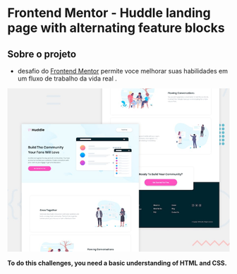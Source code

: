 # Frontend Mentor - Huddle landing page with alternating feature blocks

## Sobre o projeto 
- desafio do  [Frontend Mentor](https://www.frontendmentor.io)  permite voce melhorar suas habilidades em um fluxo de trabalho da vida real . 

![Design preview for the Huddle landing page with alternating feature blocks coding challenge](./design/desktop-preview.jpg)





**To do this challenges, you need a basic understanding of HTML and CSS.**

